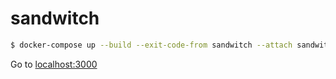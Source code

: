 # sandwitch

```sh
$ docker-compose up --build --exit-code-from sandwitch --attach sandwitch --no-log-prefix
```

Go to [localhost:3000](http://localhost:3000)
